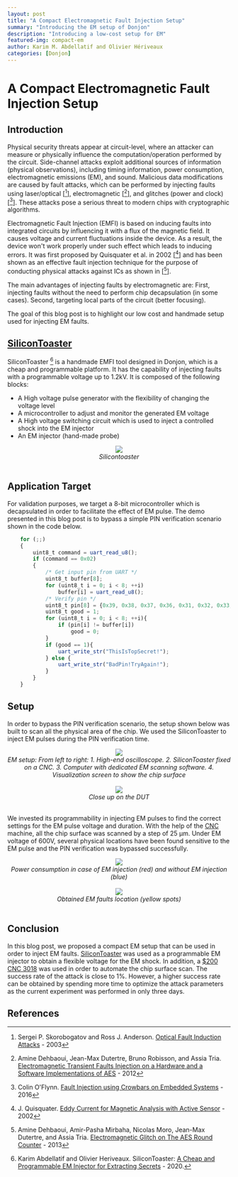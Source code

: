 ```yaml
---
layout: post
title: "A Compact Electromagnetic Fault Injection Setup"
summary: "Introducing the EM setup of Donjon"
description: "Introducing a low-cost setup for EM"
featured-img: compact-em
author: Karim M. Abdellatif and Olivier Hériveaux
categories: [Donjon]
---
```


# A Compact Electromagnetic Fault Injection Setup

## Introduction
Physical security threats appear at circuit-level, where an attacker can measure or physically influence the computation/operation performed by the circuit. Side-channel attacks exploit additional sources of information (physical observations), including timing information, power consumption, electromagnetic emissions (EM), and sound. Malicious data modifications are caused by fault attacks, which can be performed by injecting faults using laser/optical [[^1]], electromagnetic [[^2]], and glitches (power and clock) [[^3]]. These attacks pose a serious threat to modern chips with cryptographic algorithms.

Electromagnetic Fault Injection (EMFI) is based on inducing faults into integrated circuits by influencing it with a flux of the magnetic field. It causes voltage and current fluctuations inside the device. As a result, the device won't work properly under such effect which leads to inducing errors. It was first proposed by Quisquater et al. in 2002 [[^4]] and has been shown as an effective fault injection technique for the purpose of conducting physical attacks against ICs as shown in [[^5]].

The main advantages of injecting faults by electromagnetic are: First, injecting faults without the need to perform chip decapsulation (in some cases). Second, targeting local parts of the circuit (better focusing).

The goal of this blog post is to highlight our low cost and handmade setup used for injecting EM faults.

## [SiliconToaster](https://eprint.iacr.org/2020/1115.pdf)
SiliconToaster [^6] is a handmade EMFI tool designed in Donjon, which is a cheap and programmable platform. It has the capability of injecting faults with a programmable voltage up to 1.2kV. It is composed of the following blocks:

+ A High voltage pulse generator with the flexibility of changing the voltage level
+ A microcontroller to adjust and monitor the generated EM voltage
+ A High voltage switching circuit which is used to inject a controlled shock into the EM injector
+ An EM injector (hand-made probe)

<center>
<img src="/assets/compact-em/silicontoaster.png"/><br/>
<i>Silicontoaster</i>
</center><br/>

## Application Target
For validation purposes, we target a 8-bit microcontroller which is decapsulated in order to facilitate the effect of EM pulse. The demo presented in this blog post is to bypass a simple PIN verification scenario shown in the code below.
``` js
    for (;;)
    {
        uint8_t command = uart_read_u8();
        if (command == 0x02)
        {
            /* Get input pin from UART */
            uint8_t buffer[8];
            for (uint8_t i = 0; i < 8; ++i)
                buffer[i] = uart_read_u8();
            /* Verify pin */
            uint8_t pin[8] = {0x39, 0x38, 0x37, 0x36, 0x31, 0x32, 0x33, 0x34};
            uint8_t good = 1;
            for (uint8_t i = 0; i < 8; ++i){
                if (pin[i] != buffer[i])
                    good = 0;
            }
            if (good == 1){
                uart_write_str("ThisIsTopSecret!");
            } else {
                uart_write_str("BadPin!TryAgain!");
            }
        }
    }

```
## Setup

In order to bypass the PIN verification scenario, the setup shown below was built to scan all the physical area of the chip. We used the SiliconToaster to inject EM pulses during the PIN verification time.

<center>
<img src="/assets/compact-em/setup.jpg"/><br/>
<i>EM setup: From left to right: 1. High-end oscilloscope. 2. SiliconToaster fixed on a CNC. 3. Computer with dedicated EM scanning software. 4. Visualization screen to show the chip surface</i>
</center><br/>

<center>
<img src="/assets/compact-em/zoom_st.png"/><br/>
<i>Close up on the DUT</i>
</center><br/>

 We invested its programmability in injecting EM pulses to find the correct settings for the EM pulse voltage and duration. With the help of the [CNC](https://www.amazon.fr/gp/product/B07MV846B4/ref=ppx_od_dt_b_asin_title_s00?ie=UTF8&psc=1) machine, all the chip surface was scanned by a step of 25 µm. Under EM voltage of 600V, several physical locations have been found sensitive to the EM pulse and the PIN verification was bypassed successfully.

<center>
<img src="/assets/compact-em/power_resized.png"/><br/>
<i>Power consumption in case of EM injection (red) and without EM injection (blue)</i>
</center><br/>

<center>
<img src="/assets/compact-em/fault_map_resized.png"/><br/>
<i>Obtained EM faults location (yellow spots)</i>
</center><br/>

## Conclusion
In this blog post, we proposed a compact EM setup that can be used in order to inject EM faults. [SiliconToaster](https://eprint.iacr.org/2020/1115.pdf) was used as a programmable EM injector to obtain a flexible voltage for the EM shock. In addition, a [$200 CNC 3018](https://www.amazon.fr/gp/product/B07MV846B4/ref=ppx_od_dt_b_asin_title_s00?ie=UTF8&psc=1) was used in order to automate the chip surface scan. The success rate of the attack is close to 1%. However, a higher success rate can be obtained by spending more time to optimize the attack parameters as the current experiment was performed in only three days.
## References

[^1]: Sergei P. Skorobogatov and Ross J. Anderson. [Optical Fault Induction Attacks](https://link.springer.com/chapter/10.1007/3-540-36400-5_2) - 2003

[^2]: Amine Dehbaoui, Jean-Max Dutertre, Bruno Robisson, and Assia Tria. [Electromagnetic Transient Faults Injection on a Hardware and a Software Implementations of AES](https://hal.archives-ouvertes.fr/emse-00742639) - 2012

[^3]: Colin O'Flynn. [Fault Injection using Crowbars on Embedded Systems](https://eprint.iacr.org/2016/810.pdf) - 2016

[^4]: J. Quisquater. [Eddy Current for Magnetic Analysis with Active Sensor](https://www.researchgate.net/publication/239065886_Eddy_current_for_magnetic_analysis_with_active_sensor) - 2002

[^5]: Amine Dehbaoui, Amir-Pasha Mirbaha, Nicolas Moro, Jean-Max Dutertre, and Assia Tria. [Electromagnetic Glitch on The AES Round Counter](https://link.springer.com/chapter/10.1007/978-3-642-40026-1_2) - 2013

[^6]:  Karim Abdellatif and Olivier Heriveaux. SiliconToaster: [A Cheap and Programmable EM Injector for Extracting Secrets](https://eprint.iacr.org/2020/1115.pdf) - 2020.
